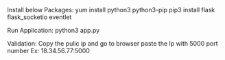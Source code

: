Install below Packages:
  yum install python3 python3-pip
  pip3 install flask flask_socketio eventlet 

Run Application:
  python3 app.py

Validation:
 Copy the pulic ip and go to browser paste the Ip with 5000 port number 
 Ex: 18.34.56.77:5000
